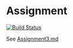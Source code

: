 # Assignment

[![Build Status](https://dev.azure.com/horsesfree2run0219/EWU-CSCD379-Winter-Quarter/_apis/build/status/mmwoodfo.EWU-CSCD379-2020-Winter?branchName=Assignment3-mmwoodfo)](https://dev.azure.com/horsesfree2run0219/EWU-CSCD379-Winter-Quarter/_build/latest?definitionId=3&branchName=Assignment3-mmwoodfo)

See [Assignment3.md](Assignment3.md)
